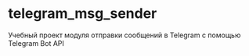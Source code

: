 # telegram_msg_sender
Учебный проект модуля отправки сообщений в Telegram с помощью Telegram Bot API
